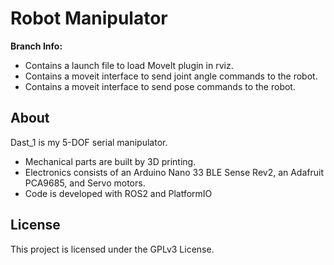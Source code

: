 # Robot Manipulator

**Branch Info:** 
* Contains a launch file to load MoveIt plugin in rviz.
* Contains a moveit interface to send joint angle commands to the robot.
* Contains a moveit interface to send pose commands to the robot.

## About
Dast_1 is my 5-DOF serial manipulator.
* Mechanical parts are built by 3D printing.
* Electronics consists of an Arduino Nano 33 BLE Sense Rev2, an Adafruit PCA9685, and Servo motors.
* Code is developed with ROS2 and PlatformIO


## License
This project is licensed under the GPLv3 License.
